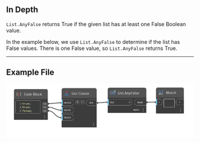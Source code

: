 ## In Depth
`List.AnyFalse` returns True if the given list has at least one False Boolean value.

In the example below, we use `List.AnyFalse` to determine if the list has False values. There is one False value, so `List.AnyFalse` returns True.
___
## Example File

![List.AnyFalse](./DSCore.List.AnyFalse_img.jpg)